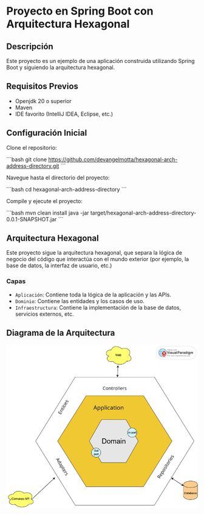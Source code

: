 # Proyecto en Spring Boot con Arquitectura Hexagonal

## Descripción

Este proyecto es un ejemplo de una aplicación construida utilizando Spring Boot y siguiendo la arquitectura hexagonal.

## Requisitos Previos

- Openjdk 20 o superior
- Maven
- IDE favorito (IntelliJ IDEA, Eclipse, etc.)

## Configuración Inicial

Clone el repositorio:

\`\`\`bash
git clone https://github.com/devangelmotta/hexagonal-arch-address-directory.git
\`\`\`

Navegue hasta el directorio del proyecto:

\`\`\`bash
cd hexagonal-arch-address-directory
\`\`\`

Compile y ejecute el proyecto:

\`\`\`bash
mvn clean install
java -jar target/hexagonal-arch-address-directory-0.0.1-SNAPSHOT.jar
\`\`\`

## Arquitectura Hexagonal

Este proyecto sigue la arquitectura hexagonal, que separa la lógica de negocio del código que interactúa con el mundo exterior (por ejemplo, la base de datos, la interfaz de usuario, etc.)

### Capas

- `Aplicación`: Contiene toda la lógica de la aplicación y las APIs.
- `Dominio`: Contiene las entidades y los casos de uso.
- `Infraestructura`: Contiene la implementación de la base de datos, servicios externos, etc.

## Diagrama de la Arquitectura

<p align="center">
    <img src="https://github.com/devangelmotta/hexagonal-arch-address-directory/blob/b187d3253b24bb9c0cbb9de8f12651fa71a872b8/address-project-architecture.png" alt="Project arquitectura">
</p>


